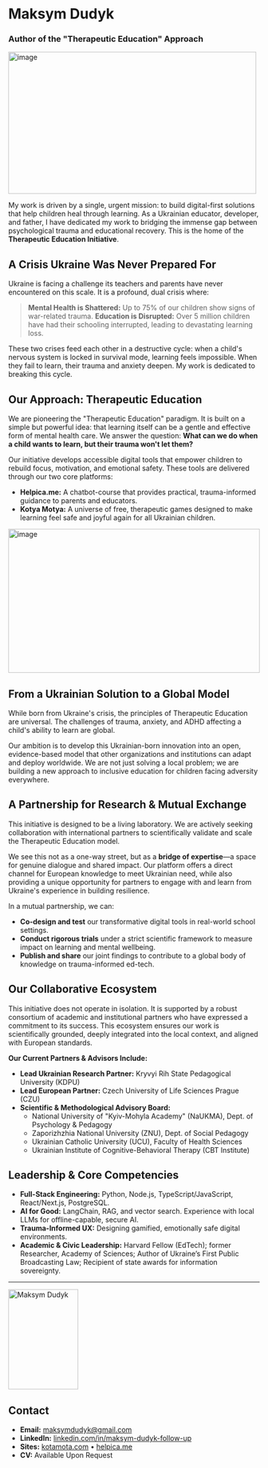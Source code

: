 # Maksym Dudyk
### Author of the "Therapeutic Education" Approach

<p align="left">
  <img width="497" height="284" alt="image" src="https://github.com/user-attachments/assets/38a75af5-e630-41a5-957a-6de07b6c8ec7" />  
</p>

My work is driven by a single, urgent mission: to build digital-first solutions that help children heal through learning. As a Ukrainian educator, developer, and father, I have dedicated my work to bridging the immense gap between psychological trauma and educational recovery. This is the home of the **Therapeutic Education Initiative**.

## A Crisis Ukraine Was Never Prepared For
Ukraine is facing a challenge its teachers and parents have never encountered on this scale. It is a profound, dual crisis where:

> **Mental Health is Shattered:** Up to 75% of our children show signs of war-related trauma.
> **Education is Disrupted:** Over 5 million children have had their schooling interrupted, leading to devastating learning loss.

These two crises feed each other in a destructive cycle: when a child's nervous system is locked in survival mode, learning feels impossible. When they fail to learn, their trauma and anxiety deepen. My work is dedicated to breaking this cycle.

## Our Approach: Therapeutic Education
We are pioneering the "Therapeutic Education" paradigm. It is built on a simple but powerful idea: that learning itself can be a gentle and effective form of mental health care. We answer the question: **What can we do when a child wants to learn, but their trauma won't let them?**

Our initiative develops accessible digital tools that empower children to rebuild focus, motivation, and emotional safety. These tools are delivered through our two core platforms:
*   **Helpica.me:** A chatbot-course that provides practical, trauma-informed guidance to parents and educators.
*   **Kotya Motya:** A universe of free, therapeutic games designed to make learning feel safe and joyful again for all Ukrainian children.

<img width="504" height="288" alt="image" src="https://github.com/user-attachments/assets/6fea99cf-4ed9-4695-9cbf-1cdd5b627026" />

## From a Ukrainian Solution to a Global Model
While born from Ukraine's crisis, the principles of Therapeutic Education are universal. The challenges of trauma, anxiety, and ADHD affecting a child's ability to learn are global.

Our ambition is to develop this Ukrainian-born innovation into an open, evidence-based model that other organizations and institutions can adapt and deploy worldwide. We are not just solving a local problem; we are building a new approach to inclusive education for children facing adversity everywhere.

## A Partnership for Research & Mutual Exchange
This initiative is designed to be a living laboratory. We are actively seeking collaboration with international partners to scientifically validate and scale the Therapeutic Education model.

We see this not as a one-way street, but as a **bridge of expertise**—a space for genuine dialogue and shared impact. Our platform offers a direct channel for European knowledge to meet Ukrainian need, while also providing a unique opportunity for partners to engage with and learn from Ukraine's experience in building resilience.

In a mutual partnership, we can:
*   **Co-design and test** our transformative digital tools in real-world school settings.
*   **Conduct rigorous trials** under a strict scientific framework to measure impact on learning and mental wellbeing.
*   **Publish and share** our joint findings to contribute to a global body of knowledge on trauma-informed ed-tech.

## Our Collaborative Ecosystem
This initiative does not operate in isolation. It is supported by a robust consortium of academic and institutional partners who have expressed a commitment to its success. This ecosystem ensures our work is scientifically grounded, deeply integrated into the local context, and aligned with European standards.

**Our Current Partners & Advisors Include:**
*   **Lead Ukrainian Research Partner:** Kryvyi Rih State Pedagogical University (KDPU)
*   **Lead European Partner:** Czech University of Life Sciences Prague (CZU)
*   **Scientific & Methodological Advisory Board:**
    *   National University of "Kyiv-Mohyla Academy" (NaUKMA), Dept. of Psychology & Pedagogy
    *   Zaporizhzhia National University (ZNU), Dept. of Social Pedagogy
    *   Ukrainian Catholic University (UCU), Faculty of Health Sciences
    *   Ukrainian Institute of Cognitive-Behavioral Therapy (CBT Institute)

## Leadership & Core Competencies
*   **Full-Stack Engineering:** Python, Node.js, TypeScript/JavaScript, React/Next.js, PostgreSQL.
*   **AI for Good:** LangChain, RAG, and vector search. Experience with local LLMs for offline-capable, secure AI.
*   **Trauma-Informed UX:** Designing gamified, emotionally safe digital environments.
*   **Academic & Civic Leadership:** Harvard Fellow (EdTech); former Researcher, Academy of Sciences; Author of Ukraine’s First Public Broadcasting Law; Recipient of state awards for information sovereignty.

---
<p align="left">
  <img src="https://github.com/Helpico/Helpico/assets/32806311/9dfc44d0-bcbe-43a1-8a73-9425f15224db" alt="Maksym Dudyk" width="140" height="200">
</p>

## Contact

*   **Email:** maksymdudyk@gmail.com
*   **LinkedIn:** [linkedin.com/in/maksym-dudyk-follow-up](https://linkedin.com/in/maksym-dudyk-follow-up)
*   **Sites:** [kotamota.com](https://kotamota.com) • [helpica.me](https://helpica.me)
*   **CV:** Available Upon Request
